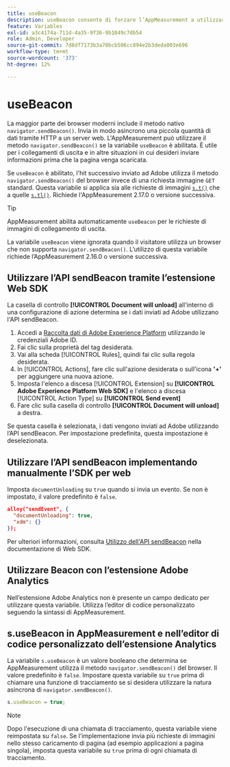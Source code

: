 ```yaml
---
title: useBeacon
description: useBeacon consente di forzare l’AppMeasurement a utilizzare l’API sendBeacon dei browser
feature: Variables
exl-id: a3c4174a-711d-4a35-9f36-9b1049c7db54
role: Admin, Developer
source-git-commit: 7d8df7173b3a78bcb506cc894e2b3deda003e696
workflow-type: tm+mt
source-wordcount: '373'
ht-degree: 12%

---
```


# useBeacon

La maggior parte dei browser moderni include il metodo nativo `navigator.sendBeacon()`. Invia in modo asincrono una piccola quantità di dati tramite HTTP a un server web. L&#39;AppMeasurement può utilizzare il metodo `navigator.sendBeacon()` se la variabile `useBeacon` è abilitata. È utile per i collegamenti di uscita e in altre situazioni in cui desideri inviare informazioni prima che la pagina venga scaricata.

Se `useBeacon` è abilitato, l&#39;hit successivo inviato ad Adobe utilizza il metodo `navigator.sendBeacon()` del browser invece di una richiesta immagine `GET` standard. Questa variabile si applica sia alle richieste di immagini [`s.t()`](../functions/t-method.md) che a quelle [`s.tl()`](../functions/tl-method.md). Richiede l&#39;AppMeasurement 2.17.0 o versione successiva.

>[!TIP]
>
>AppMeasurement abilita automaticamente `useBeacon` per le richieste di immagini di collegamento di uscita.

La variabile `useBeacon` viene ignorata quando il visitatore utilizza un browser che non supporta `navigator.sendBeacon()`. L’utilizzo di questa variabile richiede l’AppMeasurement 2.16.0 o versione successiva.

## Utilizzare l’API sendBeacon tramite l’estensione Web SDK

La casella di controllo **[!UICONTROL Document will unload]** all&#39;interno di una configurazione di azione determina se i dati inviati ad Adobe utilizzano l&#39;API sendBeacon.

1. Accedi a [Raccolta dati di Adobe Experience Platform](https://experience.adobe.com/data-collection) utilizzando le credenziali Adobe ID.
1. Fai clic sulla proprietà del tag desiderata.
1. Vai alla scheda [!UICONTROL Rules], quindi fai clic sulla regola desiderata.
1. In [!UICONTROL Actions], fare clic sull&#39;azione desiderata o sull&#39;icona **&#39;+&#39;** per aggiungere una nuova azione.
1. Imposta l&#39;elenco a discesa [!UICONTROL Extension] su **[!UICONTROL Adobe Experience Platform Web SDK]** e l&#39;elenco a discesa [!UICONTROL Action Type] su **[!UICONTROL Send event]**
1. Fare clic sulla casella di controllo **[!UICONTROL Document will unload]** a destra.

Se questa casella è selezionata, i dati vengono inviati ad Adobe utilizzando l’API sendBeacon. Per impostazione predefinita, questa impostazione è deselezionata.

## Utilizzare l’API sendBeacon implementando manualmente l’SDK per web

Imposta `documentUnloading` su `true` quando si invia un evento. Se non è impostato, il valore predefinito è `false`.

```json
alloy("sendEvent", {
  "documentUnloading": true,
  "xdm": {}
});
```

Per ulteriori informazioni, consulta [Utilizzo dell&#39;API sendBeacon](https://experienceleague.adobe.com/docs/experience-platform/edge/fundamentals/tracking-events.html#using-the-sendbeacon-api) nella documentazione di Web SDK.

## Utilizzare Beacon con l’estensione Adobe Analytics

Nell’estensione Adobe Analytics non è presente un campo dedicato per utilizzare questa variabile. Utilizza l’editor di codice personalizzato seguendo la sintassi di AppMeasurement.

## s.useBeacon in AppMeasurement e nell’editor di codice personalizzato dell’estensione Analytics

La variabile `s.useBeacon` è un valore booleano che determina se AppMeasurement utilizza il metodo `navigator.sendBeacon()` del browser. Il valore predefinito è `false`. Impostare questa variabile su `true` prima di chiamare una funzione di tracciamento se si desidera utilizzare la natura asincrona di `navigator.sendBeacon()`.

```js
s.useBeacon = true;
```

>[!NOTE]
>
>Dopo l&#39;esecuzione di una chiamata di tracciamento, questa variabile viene reimpostata su `false`. Se l&#39;implementazione invia più richieste di immagini nello stesso caricamento di pagina (ad esempio applicazioni a pagina singola), imposta questa variabile su `true` prima di ogni chiamata di tracciamento.
